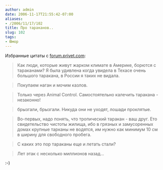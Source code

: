 ```yaml
---
author: admin
date: 2006-11-17T21:55:42-07:00
aliases:
- /2006/11/17/102
title: Про тараканов..
slug: 102
tags:
- Юмор
---
```


Избранные цитаты с [forum.privet.com](http://forum.privet.com/viewtopic.php?t=108946):

> Как люди, которые живут жарком климате в Америке, борются с тараканами? Я была удивлена когда увидела в Техасе очень большого таракана, в России я таких не видала.

> Покупаем наган и мочим казлов.

> Только через Animal Control. Самостоятельно калечить таракана - незаконно!

> брызгали, брызгали. Никуда они не уходят, лошади проклятые.

> Во-первых, надо понять, что тропический таракан - ваш друг. Ето свидетельство чистоты жилища, ибо в грязных и замусоренных домах крупные тарканы не водятся, им нужно как минимум 10 см в ширину для свободного пробега.

> С каких это пор тараканы еще и летать стали?

> Лет этак с несколько миллионов назад...

:-)
